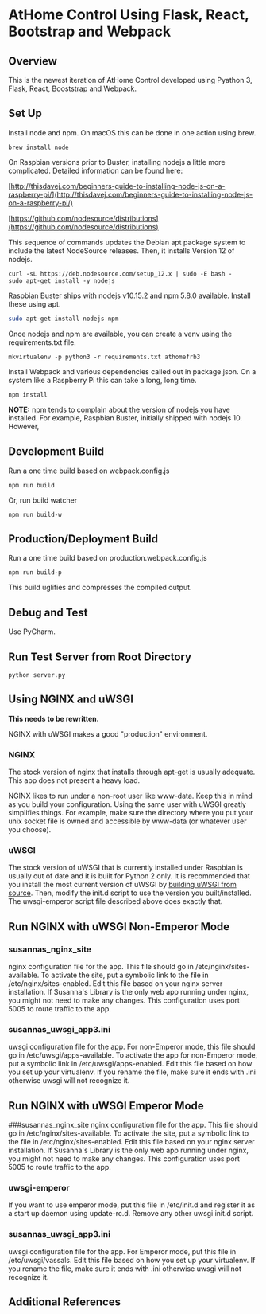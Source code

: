 # AtHome Control Using Flask, React, Bootstrap and Webpack

## Overview
This is the newest iteration of AtHome Control developed using 
Pyathon 3, Flask, React, Booststrap and Webpack.

## Set Up
Install node and npm. On macOS this can be done in one action
using brew.

    brew install node

On Raspbian versions prior to Buster, 
installing nodejs a little more complicated. Detailed information
can be found here:

[http://thisdavej.com/beginners-guide-to-installing-node-js-on-a-raspberry-pi/](http://thisdavej.com/beginners-guide-to-installing-node-js-on-a-raspberry-pi/)

[https://github.com/nodesource/distributions](https://github.com/nodesource/distributions)

This sequence of commands updates the Debian apt package system to
include the latest NodeSource releases. Then, it installs Version 12
of nodejs.

    curl -sL https://deb.nodesource.com/setup_12.x | sudo -E bash -
    sudo apt-get install -y nodejs

Raspbian Buster ships with nodejs v10.15.2 and npm 5.8.0 available. 
Install these using apt.

```bash
sudo apt-get install nodejs npm
```

Once nodejs and npm are available, you can create a 
venv using the requirements.txt file.

    mkvirtualenv -p python3 -r requirements.txt athomefrb3

Install Webpack and various dependencies called out in package.json. On a system 
like a Raspberry Pi this can take a long, long time.

    npm install

**NOTE:** npm tends to complain about the version of nodejs you have installed.
For example, Raspbian Buster, initially shipped with nodejs 10. However, 
## Development Build
Run a one time build based on webpack.config.js

    npm run build
    
Or, run build watcher

    npm run build-w

## Production/Deployment Build
Run a one time build based on production.webpack.config.js

    npm run build-p
    
This build uglifies and compresses the compiled output.

## Debug and Test
Use PyCharm.

## Run Test Server from Root Directory

    python server.py

## Using NGINX and uWSGI
**This needs to be rewritten.**

NGINX with uWSGI makes a good "production" environment.

### NGINX
The stock version of nginx that installs through apt-get is usually adequate. This app does not
present a heavy load.

NGINX likes to run under a non-root user like www-data. Keep this in mind as you build your configuration.
Using the same user with uWSGI greatly simplifies things. For example, make sure the directory where you put
your unix socket file is owned and accessible by www-data (or whatever user you choose).

### uWSGI
The stock version of uWSGI that is currently installed under Raspbian is usually out of date and
it is built for Python 2 only.
It is recommended that you install the most current version of uWSGI
by [building uWSGI from source](https://uwsgi-docs.readthedocs.io/en/latest/Install.html).
Then, modify the init.d script to use the version you built/installed.
The uwsgi-emperor script file described above does exactly that.


## Run NGINX with uWSGI Non-Emperor Mode

### susannas_nginx_site
nginx configuration file for the app. This file should go in /etc/nginx/sites-available.
To activate the site, put a symbolic link to the file in /etc/nginx/sites-enabled.
Edit this file based on your nginx server installation. If Susanna's Library is the only web app running
under nginx, you might not need to make any changes. This configuration uses port 5005 to route
traffic to the app.

### susannas_uwsgi_app3.ini
uwsgi configuration file for the app. For non-Emperor mode,
this file should go in /etc/uwsgi/apps-available.
To activate the app for non-Emperor mode, put a symbolic link in /etc/uwsgi/apps-enabled.
Edit this file based on how you set up your virtualenv. If you rename the file, make sure it ends
with .ini otherwise uwsgi will not recognize it.

## Run NGINX with uWSGI Emperor Mode
###susannas_nginx_site
nginx configuration file for the app. This file should go in /etc/nginx/sites-available.
To activate the site, put a symbolic link to the file in /etc/nginx/sites-enabled.
Edit this file based on your nginx server installation. If Susanna's Library is the only web app running
under nginx, you might not need to make any changes. This configuration uses port 5005 to route
traffic to the app.

### uwsgi-emperor
If you want to use emperor mode, put this file in /etc/init.d and register it as
a start up daemon using update-rc.d. Remove any other uwsgi init.d script.

### susannas_uwsgi_app3.ini
uwsgi configuration file for the app.
For Emperor mode, put this file in /etc/uwsgi/vassals.
Edit this file based on how you set up your virtualenv. If you rename the file, make sure it ends
with .ini otherwise uwsgi will not recognize it.

## Additional References
